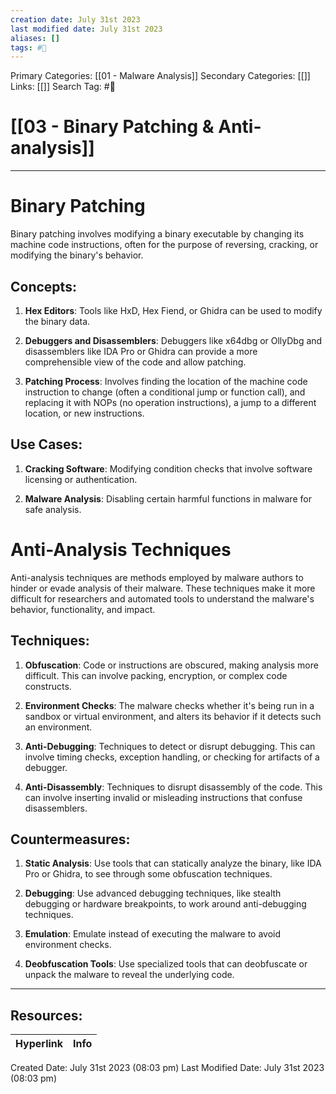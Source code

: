 ```yaml
---
creation date: July 31st 2023
last modified date: July 31st 2023
aliases: []
tags: #📖
---
```


Primary Categories: [[01 - Malware Analysis]] 
Secondary Categories: [[]] 
Links: [[]] 
Search Tag: #📖  

# [[03 - Binary Patching & Anti-analysis]]  
___

# Binary Patching

Binary patching involves modifying a binary executable by changing its machine code instructions, often for the purpose of reversing, cracking, or modifying the binary's behavior. 

## Concepts:

1. **Hex Editors**: Tools like HxD, Hex Fiend, or Ghidra can be used to modify the binary data.

2. **Debuggers and Disassemblers**: Debuggers like x64dbg or OllyDbg and disassemblers like IDA Pro or Ghidra can provide a more comprehensible view of the code and allow patching.

3. **Patching Process**: Involves finding the location of the machine code instruction to change (often a conditional jump or function call), and replacing it with NOPs (no operation instructions), a jump to a different location, or new instructions.

## Use Cases:

1. **Cracking Software**: Modifying condition checks that involve software licensing or authentication.

2. **Malware Analysis**: Disabling certain harmful functions in malware for safe analysis.

# Anti-Analysis Techniques

Anti-analysis techniques are methods employed by malware authors to hinder or evade analysis of their malware. These techniques make it more difficult for researchers and automated tools to understand the malware's behavior, functionality, and impact.

## Techniques:

1. **Obfuscation**: Code or instructions are obscured, making analysis more difficult. This can involve packing, encryption, or complex code constructs.

2. **Environment Checks**: The malware checks whether it's being run in a sandbox or virtual environment, and alters its behavior if it detects such an environment.

3. **Anti-Debugging**: Techniques to detect or disrupt debugging. This can involve timing checks, exception handling, or checking for artifacts of a debugger.

4. **Anti-Disassembly**: Techniques to disrupt disassembly of the code. This can involve inserting invalid or misleading instructions that confuse disassemblers.

## Countermeasures:

1. **Static Analysis**: Use tools that can statically analyze the binary, like IDA Pro or Ghidra, to see through some obfuscation techniques.

2. **Debugging**: Use advanced debugging techniques, like stealth debugging or hardware breakpoints, to work around anti-debugging techniques.

3. **Emulation**: Emulate instead of executing the malware to avoid environment checks.

4. **Deobfuscation Tools**: Use specialized tools that can deobfuscate or unpack the malware to reveal the underlying code.




___

## Resources:

| Hyperlink | Info |
| --------- | ---- |


Created Date: July 31st 2023 (08:03 pm) 
Last Modified Date: July 31st 2023 (08:03 pm)
